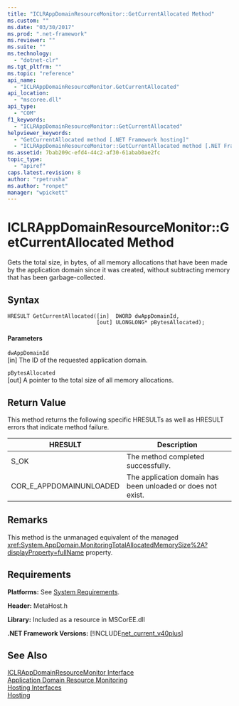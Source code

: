```yaml
---
title: "ICLRAppDomainResourceMonitor::GetCurrentAllocated Method"
ms.custom: ""
ms.date: "03/30/2017"
ms.prod: ".net-framework"
ms.reviewer: ""
ms.suite: ""
ms.technology: 
  - "dotnet-clr"
ms.tgt_pltfrm: ""
ms.topic: "reference"
api_name: 
  - "ICLRAppDomainResourceMonitor.GetCurrentAllocated"
api_location: 
  - "mscoree.dll"
api_type: 
  - "COM"
f1_keywords: 
  - "ICLRAppDomainResourceMonitor::GetCurrentAllocated"
helpviewer_keywords: 
  - "GetCurrentAllocated method [.NET Framework hosting]"
  - "ICLRAppDomainResourceMonitor::GetCurrentAllocated method [.NET Framework hosting]"
ms.assetid: 7bab209c-efd4-44c2-af30-61abab0ae2fc
topic_type: 
  - "apiref"
caps.latest.revision: 8
author: "rpetrusha"
ms.author: "ronpet"
manager: "wpickett"
---
```

# ICLRAppDomainResourceMonitor::GetCurrentAllocated Method
Gets the total size, in bytes, of all memory allocations that have been made by the application domain since it was created, without subtracting memory that has been garbage-collected.  
  
## Syntax  
  
```  
HRESULT GetCurrentAllocated([in]  DWORD dwAppDomainId,  
                            [out] ULONGLONG* pBytesAllocated);  
```  
  
#### Parameters  
 `dwAppDomainId`  
 [in] The ID of the requested application domain.  
  
 `pBytesAllocated`  
 [out] A pointer to the total size of all memory allocations.  
  
## Return Value  
 This method returns the following specific HRESULTs as well as HRESULT errors that indicate method failure.  
  
|HRESULT|Description|  
|-------------|-----------------|  
|S_OK|The method completed successfully.|  
|COR_E_APPDOMAINUNLOADED|The application domain has been unloaded or does not exist.|  
  
## Remarks  
 This method is the unmanaged equivalent of the managed <xref:System.AppDomain.MonitoringTotalAllocatedMemorySize%2A?displayProperty=fullName> property.  
  
## Requirements  
 **Platforms:** See [System Requirements](../../../../docs/framework/get-started/system-requirements.md).  
  
 **Header:** MetaHost.h  
  
 **Library:** Included as a resource in MSCorEE.dll  
  
 **.NET Framework Versions:** [!INCLUDE[net_current_v40plus](../../../../includes/net-current-v40plus-md.md)]  
  
## See Also  
 [ICLRAppDomainResourceMonitor Interface](../../../../docs/framework/unmanaged-api/hosting/iclrappdomainresourcemonitor-interface.md)   
 [Application Domain Resource Monitoring](../../../../docs/standard/garbage-collection/app-domain-resource-monitoring.md)   
 [Hosting Interfaces](../../../../docs/framework/unmanaged-api/hosting/hosting-interfaces.md)   
 [Hosting](../../../../docs/framework/unmanaged-api/hosting/index.md)
